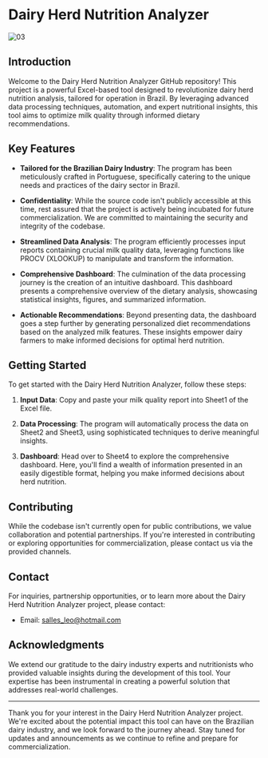 # Dairy Herd Nutrition Analyzer

![03](https://github.com/SallesLeonardo/DairyNutrition/assets/117579362/98607c3d-fa28-4901-be8e-bcdc324e217d)

## Introduction

Welcome to the Dairy Herd Nutrition Analyzer GitHub repository! This project is a powerful Excel-based tool designed to revolutionize dairy herd nutrition analysis, tailored for operation in Brazil. By leveraging advanced data processing techniques, automation, and expert nutritional insights, this tool aims to optimize milk quality through informed dietary recommendations.

## Key Features

- **Tailored for the Brazilian Dairy Industry**: The program has been meticulously crafted in Portuguese, specifically catering to the unique needs and practices of the dairy sector in Brazil.

- **Confidentiality**: While the source code isn't publicly accessible at this time, rest assured that the project is actively being incubated for future commercialization. We are committed to maintaining the security and integrity of the codebase.

- **Streamlined Data Analysis**: The program efficiently processes input reports containing crucial milk quality data, leveraging functions like PROCV (XLOOKUP) to manipulate and transform the information.

- **Comprehensive Dashboard**: The culmination of the data processing journey is the creation of an intuitive dashboard. This dashboard presents a comprehensive overview of the dietary analysis, showcasing statistical insights, figures, and summarized information.

- **Actionable Recommendations**: Beyond presenting data, the dashboard goes a step further by generating personalized diet recommendations based on the analyzed milk features. These insights empower dairy farmers to make informed decisions for optimal herd nutrition.

## Getting Started

To get started with the Dairy Herd Nutrition Analyzer, follow these steps:

1. **Input Data**: Copy and paste your milk quality report into Sheet1 of the Excel file.

2. **Data Processing**: The program will automatically process the data on Sheet2 and Sheet3, using sophisticated techniques to derive meaningful insights.

3. **Dashboard**: Head over to Sheet4 to explore the comprehensive dashboard. Here, you'll find a wealth of information presented in an easily digestible format, helping you make informed decisions about herd nutrition.

## Contributing

While the codebase isn't currently open for public contributions, we value collaboration and potential partnerships. If you're interested in contributing or exploring opportunities for commercialization, please contact us via the provided channels.

## Contact

For inquiries, partnership opportunities, or to learn more about the Dairy Herd Nutrition Analyzer project, please contact:

- Email: salles_leo@hotmail.com

## Acknowledgments

We extend our gratitude to the dairy industry experts and nutritionists who provided valuable insights during the development of this tool. Your expertise has been instrumental in creating a powerful solution that addresses real-world challenges.

---

Thank you for your interest in the Dairy Herd Nutrition Analyzer project. We're excited about the potential impact this tool can have on the Brazilian dairy industry, and we look forward to the journey ahead. Stay tuned for updates and announcements as we continue to refine and prepare for commercialization.
